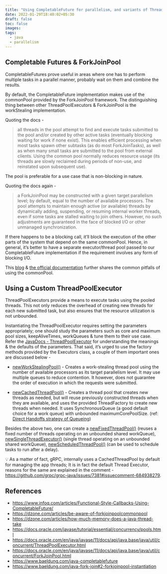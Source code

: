 ```yaml
---
title: "Using CompletableFuture for parallelism, and variants of ThreadPoolExecutors"
date: 2022-01-29T18:40:02+05:30
draft: false
toc: false
images:
tags: 
  - java
  - parallelism
---
```



## Completable Futures & ForkJoinPool

CompletableFutures prove useful in areas where one has to perform multiple tasks in a parallel manner, probably wait on them and combine the results.

By default, the CompletableFuture implementation makes use of the commonPool provided by the ForkJoinPool framework. The distinguishing thing between other ThreadPoolExecutors & ForkJoinPool is the workStealing implementation.

Quoting the docs -
> all threads in the pool attempt to find and execute tasks submitted to the pool and/or created by other active tasks (eventually blocking waiting for work if none exist). This enables efficient processing when most tasks spawn other subtasks (as do most ForkJoinTasks), as well as when many small tasks are submitted to the pool from external clients. Using the common pool normally reduces resource usage (its threads are slowly reclaimed during periods of non-use, and reinstated upon subsequent use).

The pool is preferable for a use case that is non-blocking in nature.

Quoting the docs again -
> a ForkJoinPool may be constructed with a given target parallelism level; by default, equal to the number of available processors. The pool attempts to maintain enough active (or available) threads by dynamically adding, suspending, or resuming internal worker threads, even if some tasks are stalled waiting to join others. However, no such adjustments are guaranteed in the face of blocked I/O or other unmanaged synchronization.

If there happens to be a blocking call, it’ll block the execution of the other parts of the system that depend on the same commonPool. Hence, in general, it’s better to have a separate executor/thread pool passed to our CompletableFuture implementation if the requirement involves any form of blocking I/O.

This [blog](https://dzone.com/articles/be-aware-of-forkjoinpoolcommonpool) & [the official documentation](https://docs.oracle.com/en/java/javase/11/docs/api/java.base/java/util/concurrent/ForkJoinPool.html) further shares the common pitfalls of using the commonPool.

## Using a Custom ThreadPoolExecutor

ThreadPoolExecutors provide a means to execute tasks using the pooled threads. This not only reduces the overhead of creating new threads for each new submitted task, but also ensures that the resource utilization is not unbounded.

Instantiating the ThreadPoolExecutor requires setting the parameters appropriately; one should study the parameters such as core and maximum pool sizes, keepAliveTimes, workQueues & tune them to their use case. Refer the [JavaDocs - ThreadPoolExecutor](https://docs.oracle.com/en/java/javase/11/docs/api/java.base/java/util/concurrent/ThreadPoolExecutor.html) for understanding the meanings & the defaults of the parameters. That said, it’s urged to use the factory methods provided by the Executors class, a couple of them important ones are discussed below -

* [newWorkStealingPool()](https://docs.oracle.com/en/java/javase/11/docs/api/java.base/java/util/concurrent/Executors.html#newWorkStealingPool()) - Creates a work-stealing thread pool using the number of available processors as its target parallelism level. It may use multiple queues to reduce contention. It however, does not guarantee the order of execution in which the requests were submitted.

* [newCachedThreadPool()](https://docs.oracle.com/en/java/javase/11/docs/api/java.base/java/util/concurrent/Executors.html#newCachedThreadPool()) - Creates a thread pool that creates new threads as needed, but will reuse previously constructed threads when they are available, and uses the provided ThreadFactory to create new threads when needed. It uses SynchronousQueue (a good default choice for a work queue) with ​​unbounded maximumCorePoolSize. (ref: [Direct Handoffs strategy of Queueing](https://docs.oracle.com/en/java/javase/11/docs/api/java.base/java/util/concurrent/ThreadPoolExecutor.html))

Besides the above two, one can create a [newFixedThreadPool()](https://docs.oracle.com/en/java/javase/11/docs/api/java.base/java/util/concurrent/Executors.html#newFixedThreadPool()) (reuses a fixed number of threads operating on an unbounded shared workQueue), [newSingleThreadExecutor()](https://docs.oracle.com/en/java/javase/11/docs/api/java.base/java/util/concurrent/Executors.html#newSingleThreadExecutor()) (single thread operating on an unbounded shared workQueue), [newScheduledThreadPool()](https://docs.oracle.com/en/java/javase/11/docs/api/java.base/java/util/concurrent/Executors.html#newScheduledThreadPool()) (can be used to schedule tasks to run after a delay).

:bulb: As a matter of fact, gRPC, internally uses a CachedThreadPool by default for managing the app threads; It is in fact the default Thread Executor, reasons for the same are explained in the comment - https://github.com/grpc/grpc-java/issues/7381#issuecomment-684938279.

## References

* https://www.infoq.com/articles/Functional-Style-Callbacks-Using-CompletableFuture/
* https://dzone.com/articles/be-aware-of-forkjoinpoolcommonpool
* https://dzone.com/articles/how-much-memory-does-a-java-thread-take
* https://docs.oracle.com/javase/tutorial/essential/concurrency/pools.html
* https://docs.oracle.com/en/java/javase/11/docs/api/java.base/java/util/concurrent/ThreadPoolExecutor.html
* https://docs.oracle.com/en/java/javase/11/docs/api/java.base/java/util/concurrent/ForkJoinPool.html
* https://www.baeldung.com/java-completablefuture
* https://www.baeldung.com/java-fork-join#2-forkjoinpool-instantiation
